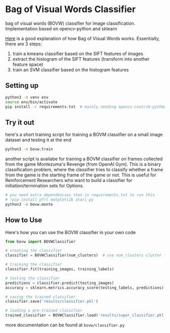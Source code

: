 # Bag of Visual Words Classifier
bag of visual words (BOVW) classifier for image classification. Implementation
based on opencv-python and sklearn

[Here](https://towardsdatascience.com/bag-of-visual-words-in-a-nutshell-9ceea97ce0fb)
is a good explanation of how Bag of Visual Words works. Essentially, there are 3 steps:
1. train a kmeans classifier based on the SIFT features of images
2. extract the histogram of the SIFT features (transform into another feature space)
3. train an SVM classifier based on the histogram features

## Setting up
```bash
python3 -m venv env
source env/bin/activate
pip install -r requirements.txt  # mainly needing opencv-contrib-python, scikit-learn
```


## Try it out
here's a short training script for training a BOVM classifier on a small image
dataset and testing it at the end
```bash
python3 -m bovw.train
```

another script is availabe for training a BOVM classifier on frames collected from
the game Montezuma's Revenge (from OpenAI Gym). This is a binary classification
problem, where the classifier tries to classify whether a frame from the game is
the starting frame of the game or not. This is useful for Reinforcement Researchers
who want to build a classifier for initiation/termination sets for Options.
```bash
# you need extra dependencies than in requirements.txt to run this
# !pip install pfrl matplotlib atari_py
python3 -m bovw.monte
```

## How to Use
Here's how you can use the BOVW classifier in your own code
```python
from bovw import BOVWClassifier

# creating the classifier
classifier = BOVWClassifier(num_clusters)  # use num_clusters cluster for the kmeans

# training the classifier
classifier.fit(training_images, training_labels)

# testing the classifier
predictions = classifier.predict(testing_images)
accuracy = sklearn.metrics.accuracy_score(testing_labels, predictions)

# saving the trained classifier
classifier.save('results/classifier.pkl')

# loading a pre-trained classifier
trained_classifier = BOVWClassifier.load('results/super_classifier.pkl')
```
more documentation can be found at `bovw/classifier.py`
